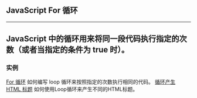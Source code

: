 ## JavaScript For 循环

-------------------
**JavaScript 中的循环用来将同一段代码执行指定的次数（或者当指定的条件为 true 时）。**
-------------------

### 实例

[For 循环](http://www.w3school.com.cn/tiy/t.asp?f=jseg_fornext)
  如何编写 loop 循环来按照指定的次数执行相同的代码。
[循环产生 HTML 标题](http://www.w3school.com.cn/tiy/t.asp?f=jseg_fornext_header)
  如何使用Loop循环来产生不同的HTML标题。


